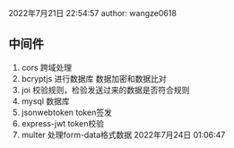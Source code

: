 2022年7月21日 22:54:57
author: wangze0618

## 中间件

1. cors 跨域处理
2. bcryptjs 进行数据库 数据加密和数据比对
3. joi 校验规则，检验发送过来的数据是否符合规则
4. mysql 数据库
5. jsonwebtoken token签发
6. express-jwt token校验
7. multer 处理form-data格式数据
2022年7月24日 01:06:47
